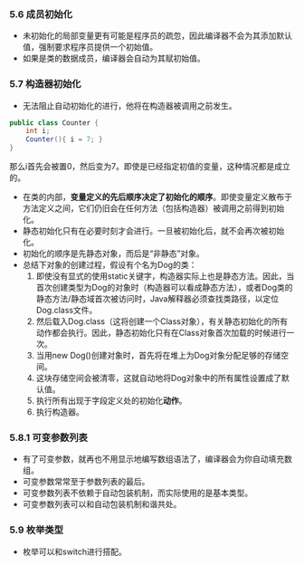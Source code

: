 ### 5.6 成员初始化
- 未初始化的局部变量更有可能是程序员的疏忽，因此编译器不会为其添加默认值，强制要求程序员提供一个初始值。
- 如果是类的数据成员，编译器会自动为其赋初始值。

### 5.7 构造器初始化
- 无法阻止自动初始化的进行，他将在构造器被调用之前发生。

```java
public class Counter {
	int i;
	Counter(){ i = 7; }
}
```
那么i首先会被置0，然后变为7。即使是已经指定初值的变量，这种情况都是成立的。

- 在类的内部，**变量定义的先后顺序决定了初始化的顺序**。即使变量定义散布于方法定义之间，它们仍旧会在任何方法（包括构造器）被调用之前得到初始化。
- 静态初始化只有在必要时刻才会进行。一旦被初始化后，就不会再次被初始化。
- 初始化的顺序是先静态对象，而后是“非静态”对象。
- 总结下对象的创建过程，假设有个名为Dog的类：
	1. 即使没有显式的使用static关键字，构造器实际上也是静态方法。因此，当首次创建类型为Dog的对象时（构造器可以看成静态方法），或者Dog类的静态方法/静态域首次被访问时，Java解释器必须查找类路径，以定位Dog.class文件。
	2. 然后载入Dog.class（这将创建一个Class对象），有关静态初始化的所有动作都会执行。因此，静态初始化只有在Class对象首次加载的时候进行一次。
	3. 当用new Dog()创建对象时，首先将在堆上为Dog对象分配足够的存储空间。
	4. 这块存储空间会被清零，这就自动地将Dog对象中的所有属性设置成了默认值。
	5. 执行所有出现于字段定义处的初始化**动作**。
	6. 执行构造器。

### 5.8.1 可变参数列表
- 有了可变参数，就再也不用显示地编写数组语法了，编译器会为你自动填充数组。
- 可变参数常常至于参数列表的最后。
- 可变参数列表不依赖于自动包装机制，而实际使用的是基本类型。
- 可变参数列表可以和自动包装机制和谐共处。

### 5.9 枚举类型
- 枚举可以和switch进行搭配。